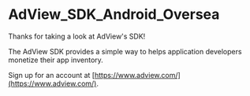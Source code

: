 # AdView_SDK_Android_Oversea
Thanks for taking a look at AdView's SDK!

The AdView SDK provides a simple way to helps application developers monetize their app inventory.

Sign up for an account at [https://www.adview.com/](https://www.adview.com/).